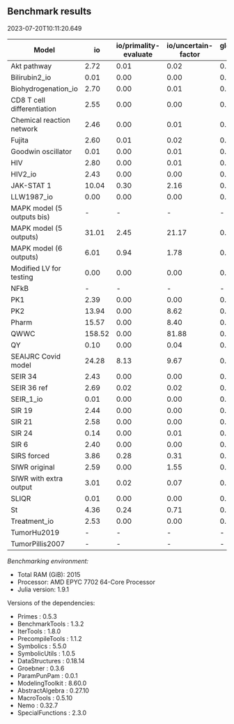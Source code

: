 ## Benchmark results

2023-07-20T10:11:20.649


|Model|io|io/primality-evaluate|io/uncertain-factor|global id.|inclusion|inclusion Zp|ParamPunPam.jl|total|
|-----|---|---|---|---|---|---|---|---|
|Akt pathway|2.72|0.01|0.02|0.00|1.40|0.01|2.57|9.48|
|Bilirubin2_io|0.01|0.00|0.00|0.00|0.02|0.01|0.61|1.41|
|Biohydrogenation_io|2.70|0.00|0.01|0.00|1.38|0.03|2.34|8.72|
|CD8 T cell differentiation|2.55|0.00|0.00|0.00|0.00|0.00|0.69|3.83|
|Chemical reaction network|2.46|0.00|0.01|0.00|1.38|0.00|2.28|8.37|
|Fujita|2.60|0.01|0.02|0.00|1.41|0.01|2.60|9.38|
|Goodwin oscillator|0.01|0.00|0.01|0.00|0.01|0.04|0.37|1.03|
|HIV|2.80|0.00|0.01|0.00|0.04|0.01|0.85|4.41|
|HIV2_io|2.43|0.00|0.00|0.00|0.04|0.00|0.78|3.87|
|JAK-STAT 1|10.04|0.30|2.16|0.00|1.58|0.25|3.09|18.52|
|LLW1987_io|0.00|0.00|0.00|0.00|1.36|0.00|2.39|6.06|
|MAPK model (5 outputs bis)| - | - | - | - | - | - | - | - |
|MAPK model (5 outputs)|31.01|2.45|21.17|0.00|2.82|3.10|3.87|45.08|
|MAPK model (6 outputs)|6.01|0.94|1.78|0.00|1.88|0.90|3.00|15.37|
|Modified LV for testing|0.00|0.00|0.00|0.00|1.38|0.00|2.32|6.06|
|NFkB| - | - | - | - | - | - | - | - |
|PK1|2.39|0.00|0.00|0.00|0.01|0.00|0.66|3.68|
|PK2|13.94|0.00|8.62|0.00|16.48|14.71|7.84|62.02|
|Pharm|15.57|0.00|8.40|0.00|16.34|14.80|7.82|63.40|
|QWWC|158.52|0.00|81.88|0.00|125.07|19.87|34.13|391.55|
|QY|0.10|0.00|0.04|0.00|0.23|0.10|1.67|2.96|
|SEAIJRC Covid model|24.28|8.13|9.67|0.00|15.47|2.93|11.11|60.87|
|SEIR 34|2.43|0.00|0.00|0.00|1.33|0.00|2.30|8.33|
|SEIR 36 ref|2.69|0.02|0.02|0.00|0.01|0.01|0.69|4.05|
|SEIR_1_io|0.01|0.00|0.00|0.00|1.40|0.00|2.34|6.22|
|SIR 19|2.44|0.00|0.00|0.00|1.36|0.00|2.29|8.25|
|SIR 21|2.58|0.00|0.00|0.00|1.38|0.00|2.39|8.63|
|SIR 24|0.14|0.00|0.01|0.00|1.37|0.00|2.26|6.09|
|SIR 6|2.40|0.00|0.00|0.00|1.37|0.00|2.21|8.21|
|SIRS forced|3.86|0.28|0.31|0.00|1.91|0.37|2.95|12.07|
|SIWR original|2.59|0.00|1.55|0.00|3.28|3.16|1.94|12.93|
|SIWR with extra output|3.01|0.02|0.07|0.00|0.04|0.06|0.38|4.08|
|SLIQR|0.01|0.00|0.00|0.00|1.36|0.01|2.69|6.46|
|St|4.36|0.24|0.71|0.00|3.29|0.63|15.07|25.87|
|Treatment_io|2.53|0.00|0.00|0.00|1.38|0.00|2.36|8.60|
|TumorHu2019| - | - | - | - | - | - | - | - |
|TumorPillis2007| - | - | - | - | - | - | - | - |

*Benchmarking environment:*

* Total RAM (GiB): 2015
* Processor: AMD EPYC 7702 64-Core Processor                
* Julia version: 1.9.1

Versions of the dependencies:

* Primes : 0.5.3
* BenchmarkTools : 1.3.2
* IterTools : 1.8.0
* PrecompileTools : 1.1.2
* Symbolics : 5.5.0
* SymbolicUtils : 1.0.5
* DataStructures : 0.18.14
* Groebner : 0.3.6
* ParamPunPam : 0.0.1
* ModelingToolkit : 8.60.0
* AbstractAlgebra : 0.27.10
* MacroTools : 0.5.10
* Nemo : 0.32.7
* SpecialFunctions : 2.3.0
